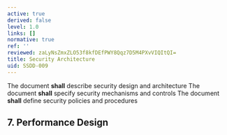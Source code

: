 ```yaml
---
active: true
derived: false
level: 1.0
links: []
normative: true
ref: ''
reviewed: zaLyNsZmxZLO53f8kfDEfPWY8Qqz7D5M4PXvVIQItQI=
title: Security Architecture
uid: SSDD-009
---
```


The document **shall** describe security design and architecture
The document **shall** specify security mechanisms and controls
The document **shall** define security policies and procedures

## 7. Performance Design